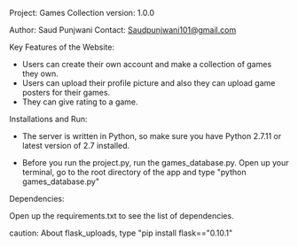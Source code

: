 Project: Games Collection
version: 1.0.0

Author: Saud Punjwani
Contact: Saudpunjwani101@gmail.com

Key Features of the Website:

- Users can create their own account and make a collection of games they own.
- Users can upload their profile picture and also they can upload game posters for their games.
- They can give rating to a game.


Installations and Run:

- The server is written in Python, so make sure you have Python 2.7.11 or latest version of 2.7 installed.

- Before you run the project.py, run the games_database.py. Open up your terminal, go to the root directory of the app and type "python games_database.py"


Dependencies:

Open up the requirements.txt to see the list of dependencies.


caution: About flask_uploads, type "pip install flask=="0.10.1"
